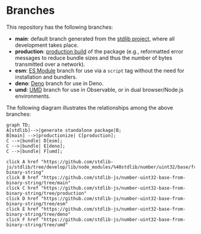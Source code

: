 <!--

@license Apache-2.0

Copyright (c) 2022 The Stdlib Authors.

Licensed under the Apache License, Version 2.0 (the "License");
you may not use this file except in compliance with the License.
You may obtain a copy of the License at

    http://www.apache.org/licenses/LICENSE-2.0

Unless required by applicable law or agreed to in writing, software
distributed under the License is distributed on an "AS IS" BASIS,
WITHOUT WARRANTIES OR CONDITIONS OF ANY KIND, either express or implied.
See the License for the specific language governing permissions and
limitations under the License.

-->

# Branches

This repository has the following branches:

-   **main**: default branch generated from the [stdlib project][stdlib-url], where all development takes place.
-   **production**: [production build][production-url] of the package (e.g., reformatted error messages to reduce bundle sizes and thus the number of bytes transmitted over a network).
-   **esm**: [ES Module][esm-url] branch for use via a `script` tag without the need for installation and bundlers.
-   **deno**: [Deno][deno-url] branch for use in Deno.
-   **umd**: [UMD][umd-url] branch for use in Observable, or in dual browser/Node.js environments.

The following diagram illustrates the relationships among the above branches:

```mermaid
graph TD;
A[stdlib]-->|generate standalone package|B;
B[main] -->|productionize| C[production];
C -->|bundle| D[esm];
C -->|bundle| E[deno];
C -->|bundle| F[umd];

click A href "https://github.com/stdlib-js/stdlib/tree/develop/lib/node_modules/%40stdlib/number/uint32/base/from-binary-string"
click B href "https://github.com/stdlib-js/number-uint32-base-from-binary-string/tree/main"
click C href "https://github.com/stdlib-js/number-uint32-base-from-binary-string/tree/production"
click D href "https://github.com/stdlib-js/number-uint32-base-from-binary-string/tree/esm"
click E href "https://github.com/stdlib-js/number-uint32-base-from-binary-string/tree/deno"
click F href "https://github.com/stdlib-js/number-uint32-base-from-binary-string/tree/umd"
```

[stdlib-url]: https://github.com/stdlib-js/stdlib/tree/develop/lib/node_modules/%40stdlib/number/uint32/base/from-binary-string
[production-url]: https://github.com/stdlib-js/number-uint32-base-from-binary-string/tree/production
[deno-url]: https://github.com/stdlib-js/number-uint32-base-from-binary-string/tree/deno
[umd-url]: https://github.com/stdlib-js/number-uint32-base-from-binary-string/tree/umd
[esm-url]: https://github.com/stdlib-js/number-uint32-base-from-binary-string/tree/esm